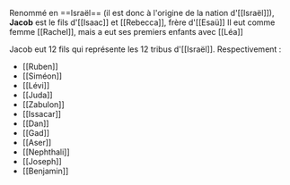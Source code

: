 Renommé en ==Israël== (il est donc à l'origine de la nation d'[[Israël]]), **Jacob** est le fils d'[[Isaac]] et [[Rebecca]], frère d'[[Esaü]]
Il eut comme femme [[Rachel]], mais a eut ses premiers enfants avec [[Léa]]

Jacob eut 12 fils qui représente les 12 tribus d'[[Israël]]. Respectivement :
- [[Ruben]]
- [[Siméon]]
- [[Lévi]]
- [[Juda]]
- [[Zabulon]]
- [[Issacar]]
- [[Dan]]
- [[Gad]]
- [[Aser]]
- [[Nephthali]]
- [[Joseph]]
- [[Benjamin]]